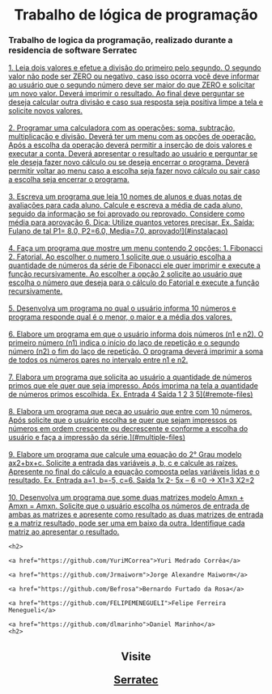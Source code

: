 <h1 align="center">Trabalho de lógica de programação</h1>
<h3>
Trabalho de logica da programação, realizado durante a residencia de software Serratec<br>
</h3>

<!--ts-->
 <a href="http://www.allskyexossjam1.br-web.com/">
	1. Leia dois valores e efetue a divisão do primeiro pelo segundo. O segundo valor não pode ser ZERO
ou negativo, caso isso ocorra você deve informar ao usuário que o segundo número deve ser maior
do que ZERO e solicitar um novo valor. Deverá imprimir o resultado. Ao final deve perguntar se
deseja calcular outra divisão e caso sua resposta seja positiva limpe a tela e solicite novos valores.</a><br><br>

<a href="https://github.com/YuriMCorrea/LogicaDeProgramacao/blob/main/GRUPO_7__Ex_02.por"/>
   2. Programar uma calculadora com as operações: soma, subtração, multiplicação e divisão. Deverá ter
um menu com as opções de operação. Após a escolha da operação deverá permitir a inserção de
dois valores e executar a conta. Deverá apresentar o resultado ao usuário e perguntar se ele deseja
fazer novo cálculo ou se deseja encerrar o programa. Deverá permitir voltar ao menu caso a escolha
seja fazer novo cálculo ou sair caso a escolha seja encerrar o programa.</a><br><br>

  <a href="https://github.com/YuriMCorrea/LogicaDeProgramacao/blob/main/GRUPO_7__Ex_01.por"/> 
  3. Escreva um programa que leia 10 nomes de alunos e duas notas de avaliações para cada aluno.
Calcule e escreva a média de cada aluno, seguido da informação se foi aprovado ou reprovado.
Considere como média para aprovação 6. Dica: Utilize quantos vetores precisar. Ex. Saída: Fulano
de tal P1= 8.0, P2=6.0, Media=7.0, aprovado!](#instalacao)</a><br><br>

 <a href="https://github.com/YuriMCorrea/LogicaDeProgramacao/blob/main/GRUPO_7__Ex_01.por"/> 
    4. Faça um programa que mostre um menu contendo 2 opções: 1. Fibonacci 2. Fatorial. Ao escolher o
numero 1 solicite que o usuário escolha a quantidade de números da série de Fibonacci ele quer
imprimir e execute a função recursivamente. Ao escolher a opção 2 solicite ao usuário que escolha
o número que deseja para o cálculo do Fatorial e execute a função recursivamente.</a><br><br>
  
  <a href="https://github.com/YuriMCorrea/LogicaDeProgramacao/blob/main/GRUPO_7__Ex_01.por"/> 
     5. Desenvolva um programa no qual o usuário informa 10 números e programa responde qual é o
menor, o maior e a média dos valores.</a><br><br>

 <a href="https://github.com/YuriMCorrea/LogicaDeProgramacao/blob/main/GRUPO_7__Ex_01.por"/> 
     6. Elabore um programa em que o usuário informa dois números (n1 e n2). O primeiro número (n1)
indica o início do laço de repetição e o segundo número (n2) o fim do laço de repetição. O
programa deverá imprimir a soma de todos os números pares no intervalo entre n1 e n2.</a><br><br>

 <a href="https://github.com/YuriMCorrea/LogicaDeProgramacao/blob/main/GRUPO_7__Ex_01.por"/> 
     7. Elabora um programa que solicita ao usuário a quantidade de números primos que ele quer que
seja impresso. Após imprima na tela a quantidade de números primos escolhida. Ex. Entrada 4
Saída 1 2 3 5](#remote-files)</a><br><br>

 <a href="https://github.com/YuriMCorrea/LogicaDeProgramacao/blob/main/GRUPO_7__Ex_01.por"/> 
     8. Elabora um programa que peça ao usuário que entre com 10 números. Após solicite que o usuário
escolha se quer que sejam impressos os números em ordem crescente ou decrescente e conforme
a escolha do usuário e faça a impressão da série.](#multiple-files)</a><br><br>
  
  <a href="https://github.com/YuriMCorrea/LogicaDeProgramacao/blob/main/GRUPO_7__Ex_01.por"/> 
     9. Elabore um programa que calcule uma equação do 2° Grau modelo ax2+bx+c. Solicite a entrada das
variáveis a, b, c e calcule as raízes. Apresente no final do cálculo a equação composta pelas
variáveis lidas e o resultado. Ex. Entrada a=1, b=-5, c=6. Saída 1x
2- 5x – 6 =0 -> X1=3 X2=2 </a> <br><br>

  <a href="https://github.com/YuriMCorrea/LogicaDeProgramacao/blob/main/GRUPO_7__Ex_01.por"/> 
   10. Desenvolva um programa que some duas matrizes modelo Amxn + Amxn = Amxn. Solicite que o
usuário escolha os números de entrada de ambas as matrizes e apresente como resultado as duas
matrizes de entrada e a matriz resultado, pode ser uma em baixo da outra. Identifique cada matriz
ao apresentar o resultado.</a>
   

	<h2>
	
	<a href="https://github.com/YuriMCorrea">Yuri Medrado Corrêa</a>
	
	<a href="https://github.com/Jrmaiworm">Jorge Alexandre Maiworm</a>
	
	<a href="https://github.com/Befrosa">Bernardo Furtado da Rosa</a>
	
	<a href="https://github.com/FELIPEMENEGUELI">Felipe Ferreira Menegueli</a>
	
	<a href="https://github.com/dlmarinho">Daniel Marinho</a>
	<h2>
<p align="center">
	<h2 align="center"> Visite <h\2><br>

<a href="http://serratec.org/">Serratec</a> 

<!--te-->

